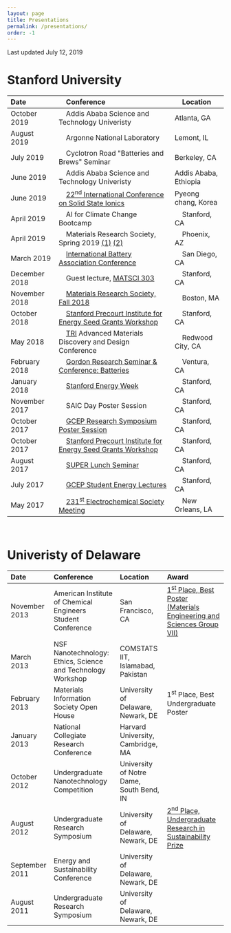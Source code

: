 ```yaml
---
layout: page
title: Presentations
permalink: /presentations/
order: -1
---
```


Last updated July 12, 2019

# Stanford University

|  Date | &nbsp; &nbsp; Conference | &nbsp; &nbsp; Location |
| :-----------    |  :-----------------       | :-------- |
| October 2019    |  &nbsp; &nbsp; Addis Ababa Science and Technology Univeristy |  Atlanta, GA |
| August 2019    |  &nbsp; &nbsp; Argonne National Laboratory |  Lemont, IL |
| July 2019    |  &nbsp; &nbsp; Cyclotron Road "Batteries and Brews" Seminar |  Berkeley, CA |
| June 2019    |  &nbsp; &nbsp; Addis Ababa Science and Technology Univeristy |  Addis Ababa, Ethiopia |
| June 2019    |  &nbsp; &nbsp; [22<sup>nd</sup> International Conference on Solid State Ionics](http://ssi-22.org/?page_id=2123) |  Pyeong chang, Korea |
| April 2019    |  &nbsp; &nbsp; AI for Climate Change Bootcamp | &nbsp; &nbsp; Stanford, CA |
| April 2019    |  &nbsp; &nbsp; Materials Research Society, Spring 2019 [(1)](https://www.mrs.org/spring2019/symposium-sessions/symposium-sessions-detail?code=ES03) [(2)](https://www.mrs.org/spring2019/symposium-sessions/symposium-sessions-detail?code=GI01) | &nbsp; &nbsp; Phoenix, AZ |
| March 2019    |  &nbsp; &nbsp; [International Battery Association Conference](https://ecs.confex.com/ecs/iba2019/webprogram/Paper117948.html) | &nbsp; &nbsp; San Diego, CA |
| December 2018    |  &nbsp; &nbsp; Guest lecture, [MATSCI 303](https://explorecourses.stanford.edu/search?q=MATSCI+303&view=catalog&page=0&filter-coursestatus-Active=on&collapse=&academicYear=20182019) | &nbsp; &nbsp; Stanford, CA |
| November 2018    |  &nbsp; &nbsp; [Materials Research Society, Fall 2018](https://www.mrs.org/fall-2018-symposium-sessions/symposium-sessions-detail?code=GI01) | &nbsp; &nbsp; Boston, MA |
| October 2018    |  &nbsp; &nbsp; [Stanford Precourt Institute for Energy Seed Grants Workshop](https://energy.stanford.edu/research/seed-grants) | &nbsp; &nbsp; Stanford, CA |
| May 2018    |  &nbsp; &nbsp; [TRI](https://www.tri.global/research/) Advanced Materials Discovery and Design Conference | &nbsp; &nbsp; Redwood City, CA |
| February 2018    |  &nbsp; &nbsp; [Gordon Research Seminar & Conference: Batteries](https://www.grc.org/batteries-grs-conference/2018/) | &nbsp; &nbsp; Ventura, CA |
| January 2018    |  &nbsp; &nbsp; [Stanford Energy Week](http://www.stanfordenergyweek.com) | &nbsp; &nbsp; Stanford, CA |
| November 2017    |  &nbsp; &nbsp; SAIC Day Poster Session | &nbsp; &nbsp; Stanford, CA |
| October 2017    |  &nbsp; &nbsp; [GCEP Research Symposium Poster Session](https://gcepsymposium.stanford.edu) | &nbsp; &nbsp; Stanford, CA |
| October 2017    |  &nbsp; &nbsp; [Stanford Precourt Institute for Energy Seed Grants Workshop](https://energy.stanford.edu/research/seed-grants) | &nbsp; &nbsp; Stanford, CA |
| August 2017    |  &nbsp; &nbsp; [SUPER Lunch Seminar](https://energy.stanford.edu/research/research-opportunities/super) | &nbsp; &nbsp; Stanford, CA |
| July 2017    |  &nbsp; &nbsp; [GCEP Student Energy Lectures](http://gcep.stanford.edu/outreach/studentactivities_abstracts2017.html#july31) | &nbsp; &nbsp; Stanford, CA |
| May 2017    |  &nbsp; &nbsp; [231<sup>st</sup> Electrochemical Society Meeting](http://ma.ecsdl.org/content/MA2017-01/1/104.short) | &nbsp; &nbsp; New Orleans, LA |

<!--
<table style="width:100%">
  <thead>
    <tr>
      <th>Date</th>
      <th>Conference</th>
      <th>Location</th>
    </tr>
  </thead>
  <tbody>
    <tr>
      <td style="text-align:left">December 2018</td>
      <td style="text-align:center">Guest lecture, <a href="https://explorecourses.stanford.edu/search?q=MATSCI+303&view=catalog&page=0&filter-coursestatus-Active=on&collapse=&academicYear=20182019">
      MATSCI 303</a></td>
      <td style="text-align:center">Stanford, CA</td>
    </tr>
    <tr>
      <td style="text-align:left">November 2018</td>
      <td style="text-align:center"><a href="https://www.mrs.org/fall-2018-symposium-sessions/symposium-sessions-detail?code=GI01">
      Materials Research Society, Fall 2018</a></td>
      <td style="text-align:center">Boston, MA</td>
    </tr>
    <tr>
      <td style="text-align:center">October 2018</td>
      <td style="text-align:center"><a href="https://energy.stanford.edu/research/seed-grants">
      Stanford Precourt Institute for Energy Seed Grants Annual Workshop</a></td>
      <td style="text-align:center">Stanford, CA</td>
    </tr>
    <tr>
      <td style="text-align:center">February 2018</td>
      <td style="text-align:center"><a href="https://www.grc.org/batteries-grs-conference/2018/">
      Gordon Research Seminar & Conference: Batteries</a></td>
      <td style="text-align:center">Ventura, CA</td>
    </tr>
  	<tr>
  	  <td style="text-align:center">January 2018</td>
  	  <td style="text-align:center"><a href="http://www.stanfordenergyweek.com">
      Stanford Energy Week</a></td>
  	  <td style="text-align:center">Stanford, CA</td>
  	</tr>
  	<tr>
  	  <td style="text-align:center">November 2017</td>
  	  <td style="text-align:center">SAIC Day Poster Session</td>
  	  <td style="text-align:center">Stanford, CA</td>
  	</tr>
  	<tr>
  	  <td style="text-align:center">October 2017</td>
  	  <td style="text-align:center"> <a href="https://gcepsymposium.stanford.edu">
      GCEP Research Symposium Poster Session</a> </td>
  	  <td style="text-align:center">Stanford, CA</td>
  	</tr>
    <tr>
      <td style="text-align:center">October 2017</td>
      <td style="text-align:center"> <a href="https://energy.stanford.edu/research/seed-grants">
      Stanford Precourt Institute for Energy Seed Grants Annual Workshop</a> </td>
      <td style="text-align:center">Stanford, CA</td>
    </tr>
    <tr>
      <td style="text-align:center">August 2017</td>
      <td style="text-align:center"> <a href="https://energy.stanford.edu/research/research-opportunities/super">
      SUPER Lunch Seminar</a> </td>
      <td style="text-align:center">Stanford, CA</td>
    </tr>
  	<tr>
  	  <td style="text-align:center">July 2017</td>
  	  <td style="text-align:center"> <a href="http://gcep.stanford.edu/outreach/studentactivities_abstracts2017.html#july31">GCEP Student Energy Lectures</a> </td>
  	  <td style="text-align:center">Stanford, CA</td>
  	</tr>
    <tr>
      <td style="text-align:center">May 2017</td>
      <td style="text-align:center"><a href="http://ma.ecsdl.org/content/MA2017-01/1/104.short">231<sup>st</sup> Electrochemical Society Meeting</a> </td>
      <td style="text-align:center">New Orleans, LA</td>
    </tr>
  </tbody>
</table>
-->

<br>

# Univeristy of Delaware

|    Date          |       Conference           |  Location  | Award |
| :-----------    |  :-----------------       | :-------- | :-- |
| November 2013    |  American Institute of Chemical Engineers Student Conference | San Francisco, CA | [1<sup>st</sup> Place, Best Poster (Materials Engineering and Sciences Group VII)](http://www.aiche.org/conferences/annual-aiche-student-conference/2013/events/2013-undergraduate-student-poster-competition) |
| March 2013    |  NSF Nanotechnology: Ethics, Science and Technology Workshop | COMSTATS IIT, Islamabad, Pakistan |  |
| February 2013    |  Materials Information Society Open House | University of Delaware, Newark, DE | 1<sup>st</sup> Place, Best Undergraduate Poster |
| January 2013    |  National Collegiate Research Conference | Harvard University, Cambridge, MA | |
| October 2012    |  Undergraduate Nanotechnology Competition | University of Notre Dame, South Bend, IN |  |
| August 2012    |  Undergraduate Research Symposium | University of Delaware, Newark, DE | [2<sup>nd</sup> Place, Undergraduate Research in Sustainability Prize](http://www.udel.edu/udaily/2013/aug/undergraduate-symposium-081412.html) |
| September 2011    |  Energy and Sustainability Conference | University of Delaware, Newark, DE |  |
| August 2011    |  Undergraduate Research Symposium | University of Delaware, Newark, DE |  |

<br>
